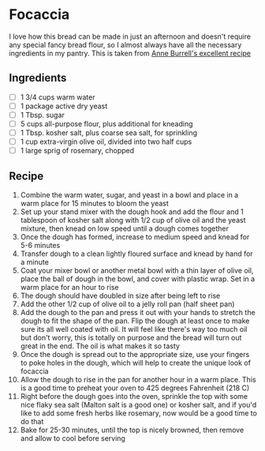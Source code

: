 # Focaccia

I love how this bread can be made in just an afternoon and doesn't require any special fancy bread flour, so I almost always have all the necessary ingredients in my pantry. This is taken from [Anne Burrell's excellent recipe](https://www.foodnetwork.com/recipes/anne-burrell/focaccia-recipe-1949756)

## Ingredients

- [ ] 1 3/4 cups warm water
- [ ] 1 package active dry yeast
- [ ] 1 Tbsp. sugar
- [ ] 5 cups all-purpose flour, plus additional for kneading
- [ ] 1 Tbsp. kosher salt, plus coarse sea salt, for sprinkling
- [ ] 1 cup extra-virgin olive oil, divided into two half cups
- [ ] 1 large sprig of rosemary, chopped

## Recipe

1. Combine the warm water, sugar, and yeast in a bowl and place in a warm place for 15 minutes to bloom the yeast
1. Set up your stand mixer with the dough hook and add the flour and 1 tablespoon of kosher salt along with 1/2 cup of olive oil and the yeast mixture, then knead on low speed until a dough comes together
1. Once the dough has formed, increase to medium speed and knead for 5-6 minutes
1. Transfer dough to a clean lightly floured surface and knead by hand for a minute
1. Coat your mixer bowl or another metal bowl with a thin layer of olive oil, place the ball of dough in the bowl, and cover with plastic wrap. Set in a warm place for an hour to rise
1. The dough should have doubled in size after being left to rise
1. Add the other 1/2 cup of olive oil to a jelly roll pan (half sheet pan)
1. Add the dough to the pan and press it out with your hands to stretch the dough to fit the shape of the pan. Flip the dough at least once to make sure its all well coated with oil. It will feel like there's way too much oil but don't worry, this is totally on purpose and the bread will turn out great in the end. The oil is what makes it so tasty
1. Once the dough is spread out to the appropriate size, use your fingers to poke holes in the dough, which will help to create the unique look of focaccia
1. Allow the dough to rise in the pan for another hour in a warm place. This is a good time to preheat your oven to 425 degrees Fahrenheit (218 C)
1. Right before the dough goes into the oven, sprinkle the top with some nice flaky sea salt (Malton salt is a good one) or kosher salt, and if you'd like to add some fresh herbs like rosemary, now would be a good time to do that
1. Bake for 25-30 minutes, until the top is nicely browned, then remove and allow to cool before serving